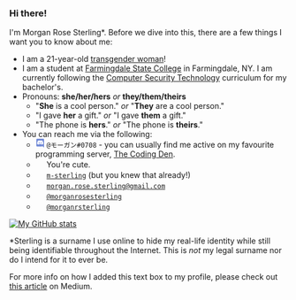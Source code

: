 ### Hi there!

I'm Morgan Rose Sterling\*. Before we dive into this, there are a few things I want you to know about me:
- I am a 21-year-old [transgender woman](https://gender.wikia.org/wiki/Trans_Woman)!
- I am a student at [Farmingdale State College](https://farmingdale.edu/) in Farmingdale, NY. I am currently following the [Computer Security Technology](https://www.farmingdale.edu/curriculum/bs-cst.shtml) curriculum for my bachelor's.
- Pronouns: **she/her/hers** *or* **they/them/theirs**
  - "**She** is a cool person." *or* "**They** are a cool person."
  - "I gave **her** a gift." *or* "I gave **them** a gift."
  - "The phone is **hers**." *or* "The phone is **theirs**."
- You can reach me via the following:
  - <img width="16px" height="16px" src="./assets/discord.ico"> `@モーガン#0708` - you can usually find me active on my favourite programming server, [The Coding Den](https://discord.gg/code).
  - <img width="16px" height="16px" src="./assets/facebook.ico"> You're cute.
  - <img width="16px" height="16px" src="./assets/github.ico"> [`m-sterling`](https://github.com/m-sterling) (but you knew that already!)
  - <img width="16px" height="16px" src="./assets/gmail.ico"> [`morgan.rose.sterling@gmail.com`](mailto:morgan.rose.sterling@gmail.com)
  - <img width="16px" height="16px" src="./assets/instagram.ico"> [`@morganrosesterling`](https://instagram.com/morganrosesterling)
  - <img width="16px" height="16px" src="./assets/twitter.ico"> [`@morganrsterling`](https://twitter.com/morganrsterling)

[![My GitHub stats](https://github-readme-stats.vercel.app/api?username=m-sterling&show_icons=true&theme=calm)](https://github.com/anuraghazra/github-readme-stats)

\*Sterling is a surname I use online to hide my real-life identity while still being identifiable throughout the Internet. This is *not* my legal surname nor do I intend for it to ever be.

For more info on how I added this text box to my profile, please check out [this article](https://medium.com/@agrigoletto/74ed6b829e6d) on Medium.
<!--
**m-sterling/m-sterling** is a ✨ _special_ ✨ repository because its `README.md` (this file) appears on your GitHub profile.

Here are some ideas to get you started:

- 🔭 I’m currently working on ...
- 🌱 I’m currently learning ...
- 👯 I’m looking to collaborate on ...
- 🤔 I’m looking for help with ...
- 💬 Ask me about ...
- 📫 How to reach me: ...
- 😄 Pronouns: ...
- ⚡ Fun fact: ...
-->
